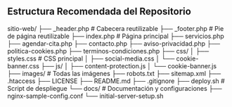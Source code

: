 ## Estructura Recomendada del Repositorio

sitio-web/
├── _header.php                  # Cabecera reutilizable
├── _footer.php                  # Pie de página reutilizable
├── index.php                    # Página principal
├── servicios.php
├── agendar-cita.php
├── contacto.php
├── aviso-privacidad.php
├── politica-cookies.php
├── terminos-condiciones.php
├── css/
│   ├── styles.css               # CSS principal
│   ├── social-media.css
│   └── cookie-banner.css
├── js/
│   ├── content-protection.js
│   └── cookie-banner.js
├── images/                      # Todas las imágenes
├── robots.txt
├── sitemap.xml
├── .htaccess
├── LICENSE
├── README.md
├── .gitignore
├── deploy.sh                    # Script de despliegue
└── docs/                        # Documentación y configuraciones
    ├── nginx-sample-config.conf
    └── initial-server-setup.sh

